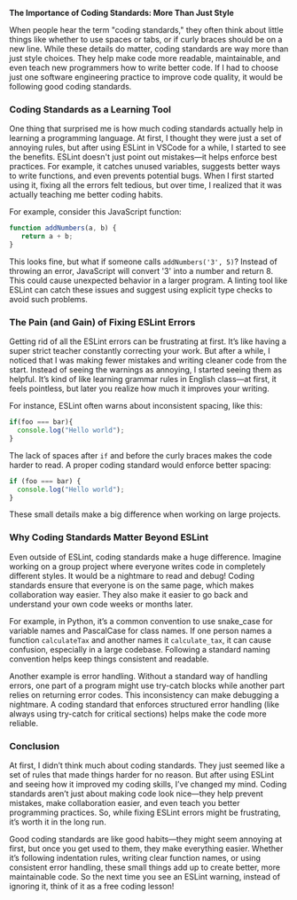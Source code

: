 **The Importance of Coding Standards: More Than Just Style**

When people hear the term "coding standards," they often think about little things like whether to use spaces or tabs, or if curly braces should be on a new line. While these details do matter, coding standards are way more than just style choices. They help make code more readable, maintainable, and even teach new programmers how to write better code. If I had to choose just one software engineering practice to improve code quality, it would be following good coding standards.

### Coding Standards as a Learning Tool

One thing that surprised me is how much coding standards actually help in learning a programming language. At first, I thought they were just a set of annoying rules, but after using ESLint in VSCode for a while, I started to see the benefits. ESLint doesn't just point out mistakes—it helps enforce best practices. For example, it catches unused variables, suggests better ways to write functions, and even prevents potential bugs. When I first started using it, fixing all the errors felt tedious, but over time, I realized that it was actually teaching me better coding habits. 

For example, consider this JavaScript function:
```javascript
function addNumbers(a, b) {
   return a + b;
}
```
This looks fine, but what if someone calls `addNumbers('3', 5)`? Instead of throwing an error, JavaScript will convert '3' into a number and return 8. This could cause unexpected behavior in a larger program. A linting tool like ESLint can catch these issues and suggest using explicit type checks to avoid such problems.

### The Pain (and Gain) of Fixing ESLint Errors

Getting rid of all the ESLint errors can be frustrating at first. It’s like having a super strict teacher constantly correcting your work. But after a while, I noticed that I was making fewer mistakes and writing cleaner code from the start. Instead of seeing the warnings as annoying, I started seeing them as helpful. It’s kind of like learning grammar rules in English class—at first, it feels pointless, but later you realize how much it improves your writing. 

For instance, ESLint often warns about inconsistent spacing, like this:
```javascript
if(foo === bar){
  console.log("Hello world");
}
```
The lack of spaces after `if` and before the curly braces makes the code harder to read. A proper coding standard would enforce better spacing:
```javascript
if (foo === bar) {
  console.log("Hello world");
}
```
These small details make a big difference when working on large projects.

### Why Coding Standards Matter Beyond ESLint

Even outside of ESLint, coding standards make a huge difference. Imagine working on a group project where everyone writes code in completely different styles. It would be a nightmare to read and debug! Coding standards ensure that everyone is on the same page, which makes collaboration way easier. They also make it easier to go back and understand your own code weeks or months later. 

For example, in Python, it’s a common convention to use snake_case for variable names and PascalCase for class names. If one person names a function `calculateTax` and another names it `calculate_tax`, it can cause confusion, especially in a large codebase. Following a standard naming convention helps keep things consistent and readable.

Another example is error handling. Without a standard way of handling errors, one part of a program might use try-catch blocks while another part relies on returning error codes. This inconsistency can make debugging a nightmare. A coding standard that enforces structured error handling (like always using try-catch for critical sections) helps make the code more reliable.

### Conclusion

At first, I didn’t think much about coding standards. They just seemed like a set of rules that made things harder for no reason. But after using ESLint and seeing how it improved my coding skills, I’ve changed my mind. Coding standards aren’t just about making code look nice—they help prevent mistakes, make collaboration easier, and even teach you better programming practices. So, while fixing ESLint errors might be frustrating, it’s worth it in the long run. 

Good coding standards are like good habits—they might seem annoying at first, but once you get used to them, they make everything easier. Whether it’s following indentation rules, writing clear function names, or using consistent error handling, these small things add up to create better, more maintainable code. So the next time you see an ESLint warning, instead of ignoring it, think of it as a free coding lesson!

